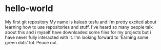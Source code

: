 # hello-world
My first git repository
My name is kaleab tesfu and i'm pretty excited about learning how to use repositories and stuff.
I've heard so many people talk about this and i myself have downloaded some files for my projects but 
i have never fully interacted with it. I'm looking forward to 'Earning some green dots' lol.
Peace out.
